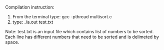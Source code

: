 Compilation instruction:
1. From the terminal type: gcc -pthread multisort.c
2. type: ./a.out test.txt

Note: test.txt is an input file which contains list of numbers to be sorted. Each line has different numbers that need to be sorted and is delimeted by space.

